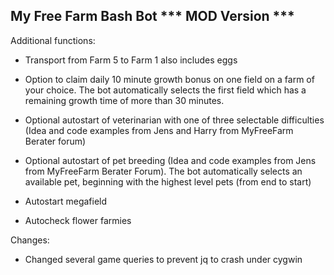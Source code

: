 My Free Farm Bash Bot *** MOD Version ***
-----------------------------------------

Additional functions:
- Transport from Farm 5 to Farm 1 also includes eggs

- Option to claim daily 10 minute growth bonus on one field on a farm of your choice. The bot automatically selects the first field which has a remaining growth time of more than 30 minutes.

- Optional autostart of veterinarian with one of three selectable difficulties (Idea and code examples from Jens and Harry from MyFreeFarm Berater forum)

- Optional autostart of pet breeding (Idea and code examples from Jens from MyFreeFarm Berater Forum). The bot automatically selects an available pet, beginning with the highest level pets (from end to start)

- Autostart megafield

- Autocheck flower farmies

Changes:
- Changed several game queries to prevent jq to crash under cygwin